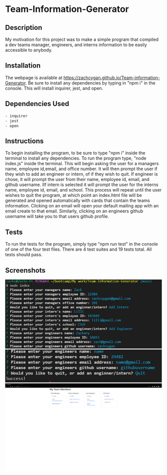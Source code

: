 # Team-Information-Generator

## Description

My motivation for this project was to make a simple program that compiled a dev teams manager, engineers, and interns information to be easily accessible to anybody. 

## Installation

The webpage is available at https://zachcygan.github.io/Team-information-Generator. Be sure to install any dependencies by typing in "npm i" in the console. This will install inquirer, jest, and open. 

## Dependencies Used
    - inquirer
    - jest
    - open

## Instructions

To begin installing the program, to be sure to type "npm i" inside the terminal to install any dependencies. To run the program type, "node index.js" inside the terminal. This will begin asking the user for a managers name, 
employee id,email, and office number. It will then prompt the user if they wish to add an engineer or intern, of if they wish to quit. If engineer is chose, it will prompt the user from their name, employee id, email, and
github username. IIf intern is selected it will prompt the user for the interns name, employee id, email, and school. This process will repeat until the user wishes to quit the program, at which point an index.html
file will be generated and opened automatically with cards that contain the teams information. Clicking on an email will open your default mailing app with an email create to that email. Similarly, clicking on an engineers github username will take you to that users github profile.

## Tests

To run the tests for the program, simply type "npm run test" in the console of one of the four test files. There are 4 test suites and 19 tests total. All tests should pass. 

## Screenshots

![screenshot of the website](assets/images/screenshot.png)
![screenshot of the website](assets/images/screenshot2.png)
![screenshot of the website](assets/images/screenshot3.png)


